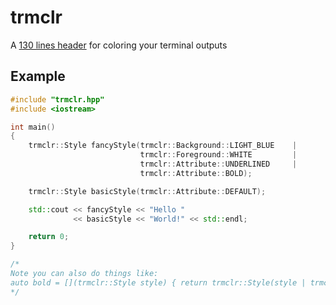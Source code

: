 # trmclr
A [130 lines header](https://github.com/matovitch/trmclr/blob/master/trmclr.hpp) for coloring your terminal outputs

## Example

```c++
#include "trmclr.hpp"
#include <iostream>

int main()
{
    trmclr::Style fancyStyle(trmclr::Background::LIGHT_BLUE    |
                             trmclr::Foreground::WHITE         |
                             trmclr::Attribute::UNDERLINED     |
                             trmclr::Attribute::BOLD);

    trmclr::Style basicStyle(trmclr::Attribute::DEFAULT);

    std::cout << fancyStyle << "Hello " 
              << basicStyle << "World!" << std::endl;

    return 0;
}

/*
Note you can also do things like: 
auto bold = [](trmclr::Style style) { return trmclr::Style(style | trmclr::Attribute::BOLD); };
*/
```
